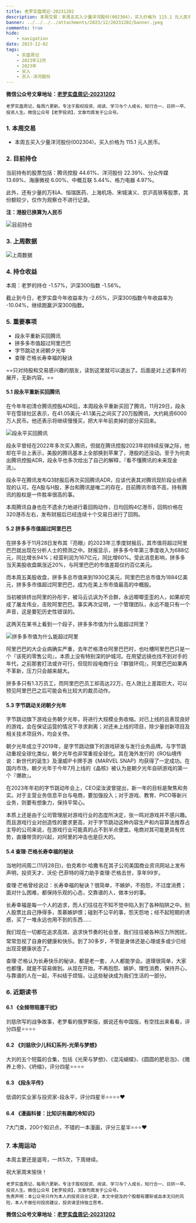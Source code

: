```yaml
---
title: 老罗实盘周记-20231202
description: 本周交易：本周五买入少量洋河股份(002304)，买入价格为 115.1 元人民币。当前持有的股票包括：腾讯控股 44.61%、洋河股份 22.39%、分众传媒 13.69%、海康微视 6.00%、中概互联 5.44%、格力电器 4.97%。此外，还有少量的万科A、恒瑞医药、上海机场、宋城演义、京沪高铁等股票，其份额较少，仅作为观察仓不进行记录。本周：老罗的持仓 -1.57%，沪深300指数 -1.56%。截止到今日，老罗实盘今年收益率为 -2.65%，沪深300指数今年收益率为 -10.04%，继续跑赢沪深300指数。
banner: ../../../../attachments/2023/12/20231202/banner.jpeg
comments: true
hide:
    - navigation
date: 2023-12-02
tags:
    - 实盘周记
    - 2023年12月
    - 2023年
    - 买入
    - 买入-洋河股份
---
```


__微信公众号文章地址：[老罗实盘周记-20231202](https://mp.weixin.qq.com/s/AhHDTWUZc6VQ8w3YkU8N6Q)__

```
老罗实盘周记，每周六更新。专注于股权投资、阅读、学习与个人成长，知行合一、日拱一卒、投资人生。微信公众号【老罗投资】，文章均首发于公众号。
```

### 1. 本周交易

+ 本周五买入少量洋河股份(002304)，买入价格为 115.1 元人民币。

### 2. 目前持仓

当前持有的股票包括：腾讯控股 44.61%、洋河股份 22.39%、分众传媒 13.69%、海康微视 6.00%、中概互联 5.44%、格力电器 4.97%。

此外，还有少量的万科A、恒瑞医药、上海机场、宋城演义、京沪高铁等股票，其份额较少，仅作为观察仓不进行记录。

**注：港股已换算为人民币**

![目前持仓](../../../attachments/2023/12/20231202/1.png)

### 3. 上周数据

![上周数据](../../../attachments/2023/12/20231202/2.png)

### 4. 持仓收益

本周：老罗的持仓 <span class="green">-1.57%</span>，沪深300指数 <span class="green">-1.56%</span>。

截止到今日，老罗实盘今年收益率为 <span class="green">-2.65%</span>，沪深300指数今年收益率为 <span class="green">-10.04%</span>，继续跑赢沪深300指数。

### 5. 重要事项

+ 段永平重新买回腾讯
+ 拼多多市值超过阿里巴巴
+ 字节跳动关闭朝夕光年
+ 查理·芒格长寿幸福的秘诀

==只对持股和交易感兴趣的朋友，读到这里就可以退出了。后面是对上述事件的展开，无新内容。==

#### 5.1 段永平重新买回腾讯

在今年年初清仓腾讯控股ADR后，本周段永平重新买回了腾讯，11月29日，段永平在雪球社区表示，在41.05美元-41.1美元之间买了20万股腾讯，大约耗资6000万人民币。他还表示将继续慢慢买，把大半年前卖掉的部分买回来。

![段永平买回腾讯](../../../attachments/2023/12/20231202/3.png)

段永平曾经在2022年多次买入腾讯，但就在腾讯控股2023年初持续反弹之际，他却在平台上表示，美股的腾讯基本上全部换到苹果了，港股的还没动。至于为何卖出腾讯控股ADR，段永平也多次给出了自己的解释，『看不懂腾讯的未来现金流』。

段永平在腾讯发布Q3财报后再次买回腾讯ADR，应该代表其对腾讯现阶段业绩表现的认可。在A股与H股，茅台和腾讯是唯二的存在，目前腾讯市值不高，持有腾讯的股权是一件胜率很高的事。

本周腾讯自身也在不遗余力地进行着回购动作，日均回购4亿港币，回购价格在320港币左右，发布财报后已经连续十个交易日进行了回购。

#### 5.2 拼多多市值超过阿里巴巴

在拼多多于11月28日发布其『亮眼』的2023年三季度财报后，其市值将超过阿里巴巴就出现在分析人士的预测之中。财报显示，拼多多今年第三季度收入为688亿元，同比增长94%；经营利润为167亿元，同比增60%。受此消息影响，拼多多当天美股收盘飙涨近20%，与阿里巴巴的市值差距仅约百亿美元。

而本周五美股收盘，拼多多总市值来到1930亿美元，阿里巴巴总市值为1884亿美元，拼多多市值超过阿里巴巴，成为在美上市市值最高的中概股。

当初被排挤出阿里的孙彤宇，被马云讥讽为不合群，永远唧唧歪歪的人，如果却完成了屠龙伟业，击败阿里巴巴。事实再次证明，一个管理团队，永远不能只有一个声音，这是要犯历史性错误的。

这两天在某书上看到一个段子，拼多多市值为什么能超过阿里？

![拼多多市值为什么能超过阿里](../../../attachments/2023/12/20231202/4.png)

阿里巴巴的大企业病确实严重，去年芒格清仓阿里巴巴时，也吐槽阿里巴巴只是一个『该死的零售公司』，本质上没有特别深的护城河。在用望远镜也找不到对手的年代，之前那套打法或许可行，但现阶段电商行业『群狼环伺』，阿里巴巴如果再不革新，压力只会越来越大。

拼多多只有1.3万员工，而阿里巴巴员工却高达22万，在人效比上差距巨大，可以预见阿里巴巴之后可能会有比较大的裁员动作。

#### 5.3 字节跳动关闭朝夕光年

字节跳动旗下游戏业务朝夕光年，将进行大规模业务收缩。对已上线的且表现良好的游戏，会在保证运营的情况下寻求剥离；对还未上线的项目，除少量创新项目及相关技术项目外，均会关停。

朝夕光年成立于2019年，是字节跳动旗下的游戏研发与发行业务品牌。与字节跳动重视全球化类似，朝夕光年也非常重视全球化。其在海外发行的《RO仙境传说：新世代的诞生》及漫威IP卡牌手游《MARVEL SNAP》均获得了一定成功。在国内市场，朝夕光年于今年7月上线的《晶核》被认为是朝夕光年自研游戏的第一个『爆款』。

在2023年年初的字节跳动年会上，CEO梁汝波曾提出，新一年的目标是聚焦和务实。对于主营业务信息平台与电商，要加强投入；对于游戏、教育、PICO等新兴业务，则要有想象力，保持平常心。

本质上还是由于公司管理层对游戏行业的态度所决定，张一鸣对游戏并不感兴趣。而且游戏行业对创造性的要求更高，对于字节跳动这种内容生产和内容算法推荐占主导的公司来说，在游戏行业可能真的占不到半点便宜。电商对其可能更具有优势，直播带货的兴起，对阿里的冲击也是巨大的。

#### 5.4 查理·芒格长寿幸福的秘诀

当地时间周二(11月28日)，伯克希尔·哈撒韦在其子公司美国商业资讯网站上发布声明，投资天才、沃伦·巴菲特的得力助手查理·芒格去世，享年99岁。

查理·芒格曾经说过：长寿幸福的秘诀？很简单，不嫉妒，不抱怨，不过度消费；面对什么困难，都保持乐观的心态，交靠谱的人，做本分的事。

长寿幸福是每一个人的追求，而人们往往在不知不觉中陷入到了各种陷阱之中。别人股票比自己挣得多，羡慕嫉妒恨；碰到不公平的事，怨天怨地；经不起短期的诱惑，买了一堆永远也用不到的东西......

我们现在一切都在追求高效、追求快节奏的社会里，我们往往被各种压力所困扰，常常忽视了自身的健康和快乐。到了30多岁，不管是身体还是心理或多或少已经出现亚健康状态了。

查理·芒格认为长寿快乐的秘诀，都是老一套，人人都能学会。道理很简单，大家也都懂，就是不容易做到。从现在开始，不再抱怨、嫉妒，理性消费，保持开心，与靠谱的人在一起，不纠结于烦恼，让这些秘诀成为我们生活的一部分。

### 6. 近期读书

#### 6.1 《全频带阻塞干扰》

刘慈欣写的战争故事，老罗看的俄罗斯版，据说还有中国版，有空找出来看看，评分四星⭐️⭐️⭐️⭐️

#### 6.2 《刘慈欣少儿科幻系列-光荣与梦想》

大刘的五个短篇的合集，包括《光荣与梦想》、《混沌蝴蝶》、《圆圆的肥皂泡》、《赡养上帝》、《坍缩》，评分四星⭐️⭐️⭐️⭐️

#### 6.3 《段永平传》

低调的实业家与投资家-段永平，评分四星半⭐️⭐️⭐️⭐❤️️

#### 6.4 《漫画科普：比知识有趣的冷知识》

7大门类，200个知识点，不错的一本漫画，评分三星半️⭐️⭐️⭐❤️️

### 7. 本周运动

本周主要还是遛弯，一共5次，下周继续。

祝大家周末愉快！

```
老罗实盘周记，每周六更新。专注于股权投资、阅读、学习与个人成长，知行合一、日拱一卒、投资人生。微信公众号【老罗投资】，文章均首发于公众号。
免责声明：本公众号只作为本人的投资日志记录，本文中提及的个股都有腰斩或血本无归的风险，本人不做任何投资建议，投资请坚持独立思考。
```

__微信公众号文章地址：[老罗实盘周记-20231202](https://mp.weixin.qq.com/s/AhHDTWUZc6VQ8w3YkU8N6Q)__